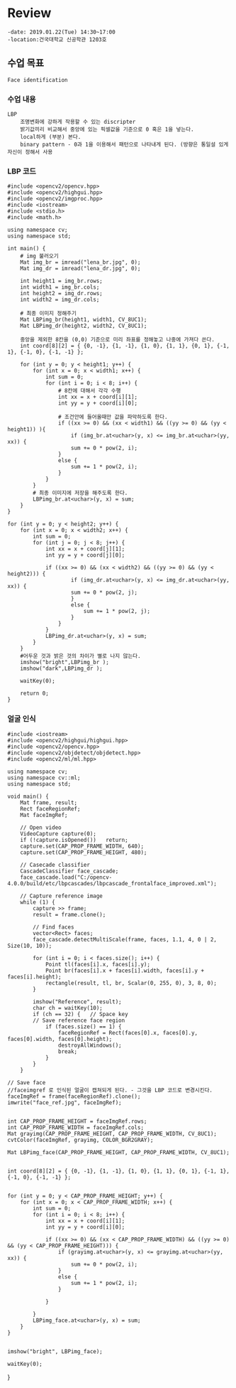 # Review

	-date: 2019.01.22(Tue) 14:30~17:00
	-location:건국대학교 신공학관 1203호

## 수업 목표

	Face identification


### 수업 내용
	LBP
		조명변화에 강하게 작용할 수 있는 discripter
		밝기값끼리 비교해서 중앙에 있는 픽셀값을 기준으로 0 혹은 1을 넣는다.
		local하게 (부분) 본다.
		binary pattern - 0과 1을 이용해서 패턴으로 나타내게 된다. (방향은 통일설 있게 자신이 정해서 사용

### LBP 코드
	#include <opencv2/opencv.hpp>
	#include <opencv2/highgui.hpp>
	#include <opencv2/imgproc.hpp>
	#include <iostream>
	#include <stdio.h>
	#include <math.h>

	using namespace cv;
	using namespace std;

	int main() {
		# img 불러오기
		Mat img_br = imread("lena_br.jpg", 0);
		Mat img_dr = imread("lena_dr.jpg", 0);

		int height1 = img_br.rows;
		int width1 = img_br.cols;
		int height2 = img_dr.rows;
		int width2 = img_dr.cols;

		# 최종 이미지 정해주기
		Mat LBPimg_br(height1, width1, CV_8UC1);
		Mat LBPimg_dr(height2, width2, CV_8UC1);

		중앙을 제외한 8칸을 (0,0) 기준으로 미리 좌표를 정해놓고 나중에 가져다 쓴다.
		int coord[8][2] = { {0, -1}, {1, -1}, {1, 0}, {1, 1}, {0, 1}, {-1, 1}, {-1, 0}, {-1, -1} };
	
		for (int y = 0; y < height1; y++) {
			for (int x = 0; x < width1; x++) {
				int sum = 0;
				for (int i = 0; i < 8; i++) {
					# 8칸에 대해서 각각 수행
					int xx = x + coord[i][1];
					int yy = y + coord[i][0];

					# 조건안에 들어올때만 값을 파악하도록 한다.
					if ((xx >= 0) && (xx < width1) && ((yy >= 0) && (yy < height1)) ){
						if (img_br.at<uchar>(y, x) <= img_br.at<uchar>(yy, xx)) {
						sum += 0 * pow(2, i);
					}
					else {
						sum += 1 * pow(2, i);
					}
				}	
			}
			# 최종 이미지에 저장을 해주도록 한다.
			LBPimg_br.at<uchar>(y, x) = sum;
		}
	}
	
	for (int y = 0; y < height2; y++) {
		for (int x = 0; x < width2; x++) {
			int sum = 0;
			for (int j = 0; j < 8; j++) {
				int xx = x + coord[j][1];
				int yy = y + coord[j][0];

				if ((xx >= 0) && (xx < width2) && ((yy >= 0) && (yy < height2))) {
						if (img_dr.at<uchar>(y, x) <= img_dr.at<uchar>(yy, xx)) {
						sum += 0 * pow(2, j);
						}
						else {
							sum += 1 * pow(2, j);
						}
					}
				}
				LBPimg_dr.at<uchar>(y, x) = sum;
			}
		}
		#어두운 것과 밝은 것의 차이가 별로 나지 않는다.
		imshow("bright",LBPimg_br );
		imshow("dark",LBPimg_dr );

		waitKey(0);

		return 0;
	}

### 얼굴 인식 	
	#include <iostream>
	#include <opencv2/highgui/highgui.hpp>
	#include <opencv2/opencv.hpp>
	#include <opencv2/objdetect/objdetect.hpp>
	#include <opencv2/ml/ml.hpp>

	using namespace cv;
	using namespace cv::ml;
	using namespace std;

	void main() {
		Mat frame, result;
		Rect faceRegionRef;
		Mat faceImgRef;

		// Open video
		VideoCapture capture(0);
		if (!capture.isOpened())   return;
		capture.set(CAP_PROP_FRAME_WIDTH, 640);
		capture.set(CAP_PROP_FRAME_HEIGHT, 480);

		// Casecade classifier
		CascadeClassifier face_cascade;
		face_cascade.load("C:/opencv-4.0.0/build/etc/lbpcascades/lbpcascade_frontalface_improved.xml");

		// Capture reference image
		while (1) {
			capture >> frame;
			result = frame.clone();

			// Find faces
			vector<Rect> faces;
			face_cascade.detectMultiScale(frame, faces, 1.1, 4, 0 | 2, Size(10, 10));

			for (int i = 0; i < faces.size(); i++) {
				Point tl(faces[i].x, faces[i].y);
				Point br(faces[i].x + faces[i].width, faces[i].y + faces[i].height);
				rectangle(result, tl, br, Scalar(0, 255, 0), 3, 8, 0);
			}

			imshow("Reference", result);
			char ch = waitKey(10);
			if (ch == 32) {   // Space key
			// Save reference face region
				if (faces.size() == 1) {
					faceRegionRef = Rect(faces[0].x, faces[0].y, faces[0].width, faces[0].height);
					destroyAllWindows();
					break;
				}
			}
		}

	// Save face
	//faceimgref 로 인식된 얼굴이 캡쳐되게 된다. - 그것을 LBP 코드로 변경시킨다.
	faceImgRef = frame(faceRegionRef).clone();
	imwrite("face_ref.jpg", faceImgRef);
	

	int CAP_PROP_FRAME_HEIGHT = faceImgRef.rows;
	int CAP_PROP_FRAME_WIDTH = faceImgRef.cols;
	Mat grayimg(CAP_PROP_FRAME_HEIGHT, CAP_PROP_FRAME_WIDTH, CV_8UC1);
	cvtColor(faceImgRef, grayimg, COLOR_BGR2GRAY);

	Mat LBPimg_face(CAP_PROP_FRAME_HEIGHT, CAP_PROP_FRAME_WIDTH, CV_8UC1);
	

	int coord[8][2] = { {0, -1}, {1, -1}, {1, 0}, {1, 1}, {0, 1}, {-1, 1}, {-1, 0}, {-1, -1} };


	for (int y = 0; y < CAP_PROP_FRAME_HEIGHT; y++) {
		for (int x = 0; x < CAP_PROP_FRAME_WIDTH; x++) {
			int sum = 0;
			for (int i = 0; i < 8; i++) {
				int xx = x + coord[i][1];
				int yy = y + coord[i][0];

				if ((xx >= 0) && (xx < CAP_PROP_FRAME_WIDTH) && ((yy >= 0) && (yy < CAP_PROP_FRAME_HEIGHT))) {
					if (grayimg.at<uchar>(y, x) <= grayimg.at<uchar>(yy, xx)) {
						sum += 0 * pow(2, i);
					}
					else {
						sum += 1 * pow(2, i);
					}

				}

			}
			LBPimg_face.at<uchar>(y, x) = sum;
		}
	}


	imshow("bright", LBPimg_face);

	waitKey(0);
 }
